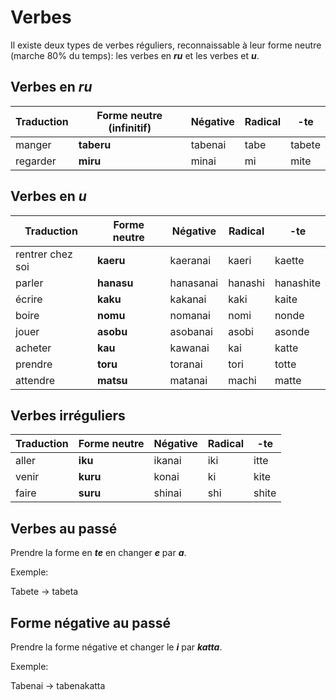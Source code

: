 # Verbes

Il existe deux types de verbes réguliers, reconnaissable à leur forme neutre (marche 80% du temps): les verbes en ***ru*** et les verbes et ***u***.

## Verbes en ***ru***

Traduction | Forme neutre (infinitif) | Négative | Radical | -te
--- | --- | --- | --- | ---
manger | **taberu** | tabenai | tabe | tabete
regarder | **miru** | minai | mi | mite

## Verbes en ***u***

Traduction | Forme neutre | Négative | Radical | -te
--- | --- | --- | --- | ---
rentrer chez soi | **kaeru** | kaeranai | kaeri | kaette
parler | **hanasu** | hanasanai | hanashi | hanashite
écrire | **kaku** | kakanai | kaki | kaite
boire | **nomu** | nomanai | nomi | nonde
jouer | **asobu** | asobanai | asobi | asonde
acheter | **kau** | kawanai | kai | katte
prendre | **toru** | toranai | tori | totte
attendre | **matsu** | matanai | machi | matte

## Verbes irréguliers
Traduction | Forme neutre | Négative | Radical | -te
--- | --- | --- | --- | ---
aller | **iku** | ikanai | iki | itte
venir | **kuru** | konai | ki | kite
faire | **suru** | shinai | shi | shite

## Verbes au passé

Prendre la forme en ***te*** en changer ***e*** par ***a***.

Exemple:

Tabete -> tabeta

## Forme négative au passé

Prendre la forme négative et changer le ***i*** par ***katta***.

Exemple:

Tabenai -> tabenakatta
